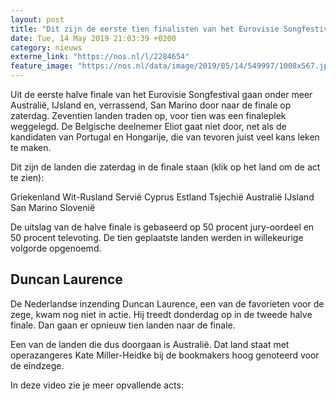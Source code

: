 ```yaml
---
layout: post
title: "Dit zijn de eerste tien finalisten van het Eurovisie Songfestival"
date: Tue, 14 May 2019 21:03:39 +0200
category: nieuws
externe_link: "https://nos.nl/l/2284654"
feature_image: "https://nos.nl/data/image/2019/05/14/549997/1008x567.jpg"
---
```


<p>Uit de eerste halve finale van het Eurovisie Songfestival gaan onder meer Australië, IJsland en, verrassend, San Marino door naar de finale op zaterdag. Zeventien landen traden op, voor tien was een finaleplek weggelegd. De Belgische deelnemer Eliot gaat niet door, net als de kandidaten van Portugal en Hongarije, die van tevoren juist veel kans leken te maken.</p>
<p>Dit zijn de landen die zaterdag in de finale staan (klik op het land om de act te zien): </p>
<p>Griekenland Wit-Rusland Servië Cyprus Estland Tsjechië Australië IJsland San Marino Slovenië</p>
<p>De uitslag van de halve finale is gebaseerd op 50 procent jury-oordeel en 50 procent televoting. De tien geplaatste landen werden in willekeurige volgorde opgenoemd.</p>
<h2>Duncan Laurence</h2>
<p>De Nederlandse inzending Duncan Laurence, een van de favorieten voor de zege, kwam nog niet in actie. Hij treedt donderdag op in de tweede halve finale. Dan gaan er opnieuw tien landen naar de finale.</p>
<p>Een van de landen die dus doorgaan is Australië. Dat land staat met operazangeres Kate Miller-Heidke bij de bookmakers hoog genoteerd voor de eindzege.</p>
<p>In deze video zie je meer opvallende acts:</p>
